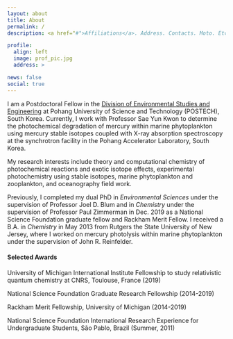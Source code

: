 ```yaml
---
layout: about
title: About
permalink: /
description: <a href="#">Affiliations</a>. Address. Contacts. Moto. Etc.

profile:
  align: left
  image: prof_pic.jpg
  address: >

news: false
social: true
---
```


I am a Postdoctoral Fellow in the [Division of Environmental Studies and Engineering](http://dese.postech.ac.kr/welcomeeng.do) at Pohang University of Science and Technology (POSTECH), South Korea. Currently, I work with Professor Sae Yun Kwon to determine the photochemical degradation of mercury within marine phytoplankton using mercury stable isotopes coupled with X-ray absorption spectroscopy at the synchrotron facility in the Pohang Accelerator Laboratory, South Korea. 

My research interests include theory and computational chemistry of photochemical reactions and exotic isotope effects, experimental photochemistry using stable isotopes, marine phytoplankton and zooplankton, and oceanography field work. 

Previously, I completed my dual PhD in *Environmental Sciences* under the supervision of Professor Joel D. Blum and in *Chemistry* under the supervision of Professor Paul Zimmerman in Dec. 2019 as a National Science Foundation graduate fellow and Rackham Merit Fellow. I received a B.A. in *Chemistry* in May 2013 from Rutgers the State University of New Jersey, where I worked on mercury photolysis within marine phytoplankton under the supervision of John R. Reinfelder.

#### Selected Awards
University of Michigan International Institute Fellowship to study relativistic quantum chemistry at CNRS, Toulouse, France (2019)
                                                                                                          
National Science Foundation Graduate Research Fellowship (2014-2019)  
                                                   
Rackham Merit Fellowship, University of Michigan (2014-2019)   
                                                                                                   
National Science Foundation International Research Experience for Undergraduate Students, São Pablo, Brazil (Summer, 2011)